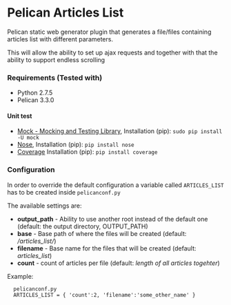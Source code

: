 Pelican Articles List
====================

Pelican static web generator plugin that generates a file/files containing articles list with different parameters. 

This will allow the ability to set up ajax requests and together with that the ability to support endless scrolling 

### Requirements (Tested with)

- Python 2.7.5
- Pelican 3.3.0

#### Unit test
- [Mock - Mocking and Testing Library](http://www.voidspace.org.uk/python/mock/), Installation (pip): ```sudo pip install -U mock```
- [Nose](https://nose.readthedocs.org/en/latest/), Installation (pip): ```pip install nose```
- [Coverage](http://nedbatchelder.com/code/coverage/) Installation (pip): ```pip install coverage```

### Configuration

In order to override the default configuration a variable called ```ARTICLES_LIST``` has to be created inside ```pelicanconf.py```

The available settings are: 

- **output_path** - Ability to use another root instead of the default one (default: the output directory, OUTPUT_PATH)
- **base** - Base path of where the files will be created (default: */articles_list/*)
- **filename** - Base name for the files that will be created (default: *articles_list*)
- **count** - count of articles per file (default: *length of all articles togehter*) 
  
Example:

```
  pelicanconf.py
  ARTICLES_LIST = { 'count':2, 'filename':'some_other_name' }
```
